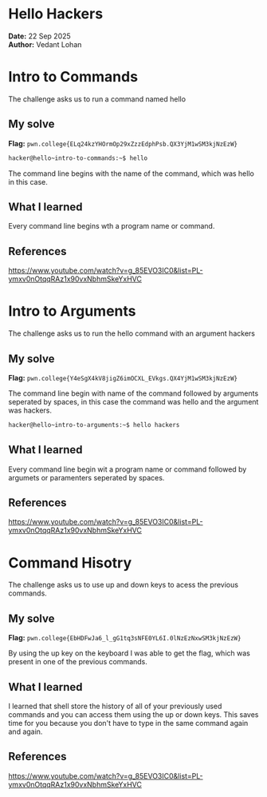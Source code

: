 # Hello Hackers

**Date:** 22 Sep 2025  
**Author:** Vedant Lohan

# Intro to Commands
The challenge asks us to run a command named hello

## My solve
**Flag:** `pwn.college{ELq24kzYHOrmOp29xZzzEdphPsb.QX3YjM1wSM3kjNzEzW}`

```bash
hacker@hello~intro-to-commands:~$ hello
```
The command line begins with the name of the command, which was hello in this case.

## What I learned
Every command line begins wth a program name or command.

## References 
https://www.youtube.com/watch?v=g_85EVO3IC0&list=PL-ymxv0nOtqqRAz1x90vxNbhmSkeYxHVC


# Intro to Arguments
The challenge asks us to run the hello command with an argument hackers

## My solve
**Flag:** `pwn.college{Y4eSgX4kV8jigZ6imOCXL_EVkgs.QX4YjM1wSM3kjNzEzW}`

The command line begin with name of the command followed by arguments seperated by spaces, in this case the command was hello and the argument was hackers.

```bash
hacker@hello~intro-to-arguments:~$ hello hackers
```
## What I learned
Every command line begin wit a program name or command followed by argumets or paramenters seperated by spaces.

## References 
https://www.youtube.com/watch?v=g_85EVO3IC0&list=PL-ymxv0nOtqqRAz1x90vxNbhmSkeYxHVC



# Command Hisotry
The challenge asks us to use up and down keys to acess the previous commands.


## My solve
**Flag:** `pwn.college{EbHDFwJa6_l_gG1tq3sNFE0YL6I.0lNzEzNxwSM3kjNzEzW}`

By using the up key on the keyboard I was able to get the flag, which was present in one of the previous commands.


## What I learned
I learned that shell store the history of all of your previously used commands and you can access them using the up or down keys. This saves time for you because you don't have to type in the same command again and again.

## References 
https://www.youtube.com/watch?v=g_85EVO3IC0&list=PL-ymxv0nOtqqRAz1x90vxNbhmSkeYxHVC




